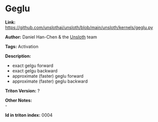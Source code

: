 # Geglu

**Link:** https://github.com/unslothai/unsloth/blob/main/unsloth/kernels/geglu.py

**Author:** Daniel Han-Chen & the [Unsloth](https://unsloth.ai/) team

**Tags:** Activation

**Description:** <br/>
- exact gelgu forward
- exact gelgu backward
- approximate (faster) geglu forward
- approximate (faster) geglu backward

**Triton Version:** ?

**Other Notes:**<br/>-

**Id in triton index:** 0004
